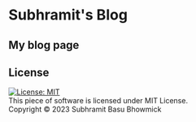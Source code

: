 # Subhramit's Blog
## My blog page
## License
[![License: MIT](https://img.shields.io/badge/License-MIT-yellow.svg)](https://opensource.org/licenses/MIT) <br>
This piece of software is licensed under MIT License. <br>
Copyright © 2023 Subhramit Basu Bhowmick
